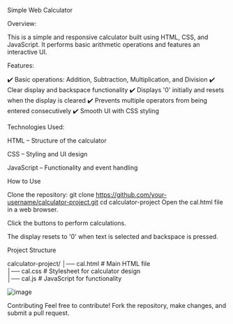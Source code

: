 Simple Web Calculator


Overview:

This is a simple and responsive calculator built using HTML, CSS, and JavaScript. It performs basic arithmetic operations and features an interactive UI.

Features:

✔️ Basic operations: Addition, Subtraction, Multiplication, and Division
✔️ Clear display and backspace functionality
✔️ Displays '0' initially and resets when the display is cleared
✔️ Prevents multiple operators from being entered consecutively
✔️ Smooth UI with CSS styling

Technologies Used:


HTML – Structure of the calculator

CSS – Styling and UI design

JavaScript – Functionality and event handling

How to Use


Clone the repository:
git clone https://github.com/your-username/calculator-project.git
cd calculator-project
Open the cal.html file in a web browser.

Click the buttons to perform calculations.

The display resets to '0' when text is selected and backspace is pressed.

Project Structure

calculator-project/
│── cal.html  # Main HTML file  
│── cal.css   # Stylesheet for calculator design  
│── cal.js    # JavaScript for functionality  


![image](https://github.com/user-attachments/assets/d49fb5ff-b0b2-4293-a265-e83d4c297f90)


Contributing
Feel free to contribute! Fork the repository, make changes, and submit a pull request.
